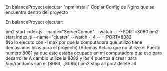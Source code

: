 En balanceProyect ejecutar "npm install"
Copiar Config de Nginx que se encuentra dentro del proyecto

En balanceProyect ejecutar:

pm2 start index.js --name="ServerComun"  --watch -- --PORT=8080
pm2 start index.js --name="cluster" --watch -i 4 -- --PORT=8082        
(No lo ejecuto con -i max por que la computadora que utilizo tiene demasiados hilos para el proyecto)
(Ademas Aclaro que no utilize el Puerto numero 8081 ya que este estaba ocupado en mi computadora que uso para desarrollar
A cambio utilize la 8082 y los 4 puertos a crear para /api/randoms son el [8083,..,8086])
pm2 stop all
pm2 delete all